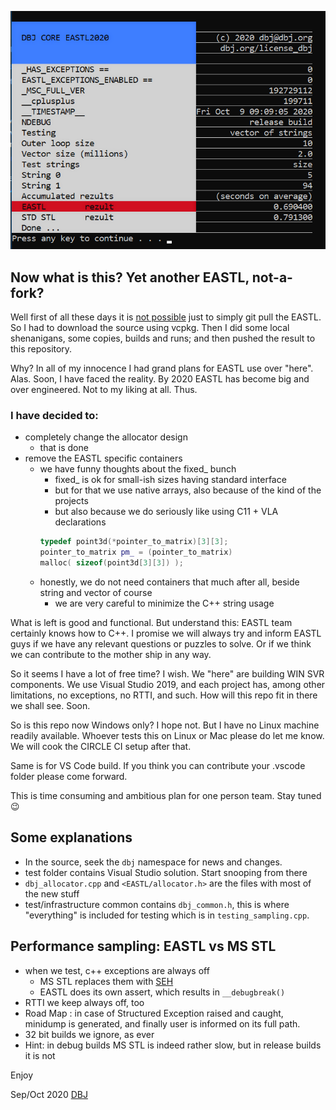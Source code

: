 
![results_2020_oct](./media/2020_OCT_screen.png)

## Now what is this? Yet another EASTL, not-a-fork?

Well first of all these days it is [not possible](https://github.com/electronicarts/EASTL/issues/302) just to simply git pull the EASTL. So I had to download the source using vcpkg. Then I did some local shenanigans, some copies, builds and runs; and then pushed the result to this repository.

Why? In all of my innocence I had grand plans for EASTL use over "here". Alas. Soon, I have faced the reality. By 2020 EASTL has become big and over engineered. Not to my liking at all. Thus.

### I have decided to:

- completely change the allocator design
  - that is done
- remove the EASTL specific containers
  - we have funny thoughts about the fixed_ bunch
      - fixed_ is ok for small-ish sizes having standard interface
      - but for that we use native arrays, also because of the kind of the projects
      - but also because we do seriously like using C11 + VLA declarations
      ```cpp
      typedef point3d(*pointer_to_matrix)[3][3];
      pointer_to_matrix pm_ = (pointer_to_matrix)
      malloc( sizeof(point3d[3][3]) );
      ```
  - honestly, we do not need containers that much after all, beside string and vector of course
      - we are very careful to minimize the C++ string usage

What is left is good and functional. But understand this: EASTL team certainly knows how to C++. I promise we will always try and inform EASTL guys if we have any relevant questions or puzzles to solve. Or if we think we can contribute to the mother ship in any way.

So it seems I have a lot of free time? I wish. We "here" are building WIN SVR components. We use Visual Studio 2019, and each project has, among other limitations, no exceptions, no RTTI, and such. How will this repo fit in there we shall see. Soon.

So is this repo now Windows only? I hope not. But I have no Linux machine readily available. Whoever tests this on Linux or Mac please do let me know. We will cook the CIRCLE CI setup after that.

Same is for VS Code build. If you think you can contribute your .vscode folder please come forward.

This is time consuming and ambitious plan for one person team. Stay tuned :wink:

## Some explanations

- In the source, seek the `dbj` namespace for news and changes.
- test folder contains Visual Studio solution. Start snooping from there
- `dbj_allocator.cpp` and `<EASTL/allocator.h>` are the files with most of the new stuff
- test/infrastructure  common contains `dbj_common.h`, this is where "everything" is included for testing which is in `testing_sampling.cpp`.

## Performance sampling: EASTL vs MS STL

- when we test, c++ exceptions are always off
     - MS STL replaces them with [SEH](https://docs.microsoft.com/en-us/cpp/cpp/structured-exception-handling-c-cpp?view=vs-2019)
     - EASTL does its own assert, which results in `__debugbreak()`
- RTTI we keep always off, too
- Road Map : in case of Structured Exception raised and caught, minidump is generated, and finally user is informed on its full path.
- 32 bit builds we ignore, as ever
- Hint: in debug builds MS STL is indeed rather slow, but in release builds it is not


Enjoy

Sep/Oct  2020
[DBJ](https://dbj.org/)

